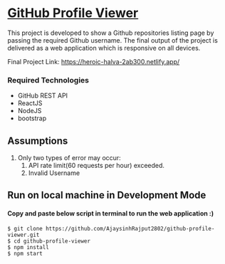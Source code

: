 # [GitHub Profile Viewer](https://heroic-halva-2ab300.netlify.app/)

This project is developed to show a Github repositories listing page by passing the required Github username. The final output of the project is delivered as a web application which is responsive on all devices.

Final Project Link: https://heroic-halva-2ab300.netlify.app/

### Required Technologies
* GitHub REST API
* ReactJS
* NodeJS
* bootstrap

## Assumptions
1. Only two types of error may occur: 
    1. API rate limit(60 requests per hour) exceeded.
    2. Invalid Username
  
## Run on local machine in Development Mode

#### Copy and paste below script in terminal to run the web application :)
```shell
$ git clone https://github.com/AjaysinhRajput2802/github-profile-viewer.git
$ cd github-profile-viewer
$ npm install
$ npm start
```
